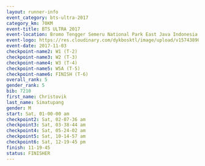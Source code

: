 ```yaml
---
layout: runner-info 
event_category: bts-ultra-2017 
category_km: 70KM 
event-title: BTS ULTRA 2017 
event-location: Bromo Tengger Semeru National Park East Java Indonesia 
event-logo: https://res.cloudinary.com/dykbosktl/image/upload/v1574389068/Logo/btsultra-profilpic_qfpjxb.png 
event-date: 2017-11-03 
checkpoint-name2: W1 (T-2) 
checkpoint-name3: W2 (T-3) 
checkpoint-name4: W3 (T-4) 
checkpoint-name5: W5A (T-5) 
checkpoint-name6: FINISH (T-6) 
overall_rank: 5
gender_rank: 5
bib: 7210
first_name: Christovik
last_name: Simatupang
gender: M
start: Sat, 01-00-00 am
checkpoint2: Sat, 02-07-36 am
checkpoint3: Sat, 03-38-44 am
checkpoint4: Sat, 05-24-02 am
checkpoint5: Sat, 10-14-57 am
checkpoint6: Sat, 12-19-45 pm
finish: 11-19-45
status: FINISHER
---
```

